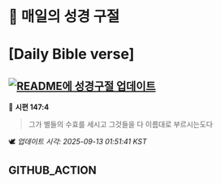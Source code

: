 # 🙏 매일의 성경 구절
# [Daily Bible verse]
## [![README에 성경구절 업데이트](https://github.com/DONGSUKA/first_test/actions/workflows/update-readme-bible.yml/badge.svg)](https://github.com/DONGSUKA/first_test/actions/workflows/update-readme-bible.yml)
<!-- START_BIBLE_VERSE -->
📖 **시편 147:4**
> 그가 별들의 수효를 세시고 그것들을 다 이름대로 부르시는도다

🕊️ _업데이트 시각: 2025-09-13 01:51:41 KST_
  <!-- END_BIBLE_VERSE -->
## GITHUB_ACTION

